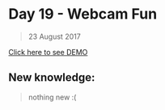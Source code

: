 # Day 19 - Webcam Fun
> 23 August 2017

[Click here to see DEMO](https://noeemi.github.io/JavaScript30/Day19-WebcamFun/)

## New  knowledge:
> nothing new :(
